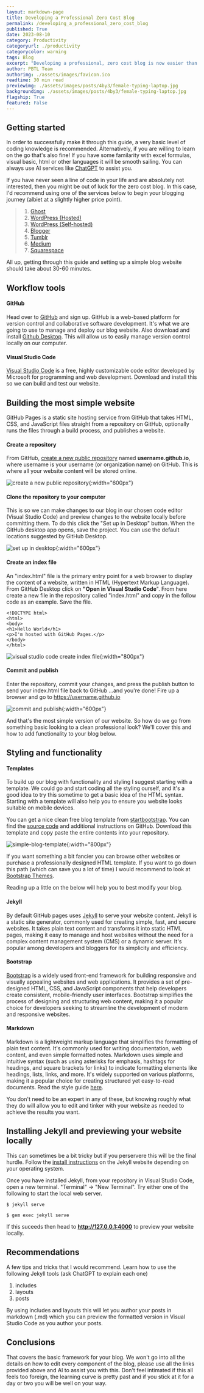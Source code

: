 ```yaml
---
layout: markdown-page
title: Developing a Professional Zero Cost Blog
permalink: /developing_a_professional_zero_cost_blog
published: True
date: 2023-08-10
category: Productivity
categoryurl: ./productivity
categorycolor: warning
tags: Blog
excerpt: "Developing a professional, zero cost blog is now easier than ever thanks to these tools and services. This is the exact roadmap I used to create this blog, and you can do it to."
author: PBTL Team
authorimg: ./assets/images/favicon.ico
readtime: 30 min read
previewimg: ./assets/images/posts/4by3/female-typing-laptop.jpg
backgroundimg: ./assets/images/posts/4by3/female-typing-laptop.jpg
flagship: True
featured: False
---
```


## Getting started

In order to successfully make it through this guide, a very basic level of coding knowledge is recommended. Alternatively, if you are willing to learn on the go that's also fine! If you have some familarity with excel formulas, visual basic, html or other languages it will be smooth sailing. You can always use AI services like [ChatGPT](https://chat.openai.com/) to assist you.

If you have never seen a line of code in your life and are absolutely not interested, then you might be out of luck for the zero cost blog. In this case, I'd recommend using one of the services below to begin your blogging journey (albiet at a slightly higher price point).

>1. [Ghost](https://ghost.org/)
>2. [WordPress (Hosted)](https://wordpress.com/)
>3. [WordPress (Self-hosted)](https://wordpress.org/)
>4. [Blogger](https://www.blogger.com/)
>5. [Tumblr](https://www.tumblr.com/)
>6. [Medium](https://medium.com/)
>7. [Squarespace](https://www.squarespace.com/)

All up, getting through this guide and setting up a simple blog website should take about 30-60 minutes.

## Workflow tools

#### GitHub

Head over to [GitHub](https://github.com/) and sign up. GitHub is a web-based platform for version control and collaborative software development. It's what we are going to use to manage and deploy our blog website. Also download and install [Github Desktop](https://desktop.github.com/). This will allow us to easily manage version control locally on our computer.

#### Visual Studio Code

[Visual Studio Code](https://code.visualstudio.com/) is a free, highly customizable code editor developed by Microsoft for programming and web development. Download and install this so we can build and test our website.

## Building the most simple website

GitHub Pages is a static site hosting service from GitHub that takes HTML, CSS, and JavaScript files straight from a repository on GitHub, optionally runs the files through a build process, and publishes a website.

#### Create a repository

From GitHub, [create a new public repository](https://github.com/new) named **username.github.io**, where username is your username (or organization name) on GitHub. This is where all your website content will be stored online.

![create a new public repository](https://pages.github.com/images/user-repo@2x.png){:width="600px"}

#### Clone the repository to your computer

This is so we can make changes to our blog in our chosen code editor (Visual Studio Code) and preview changes to the website locally before committing them. To do this click the "Set up in Desktop" button. When the GitHub desktop app opens, save the project. You can use the default locations suggested by GitHub Desktop.

![set up in desktop](https://pages.github.com/images/setup-in-desktop@2x.png){:width="600px"}

#### Create an index file

An "index.html" file is the primary entry point for a web browser to display the content of a website, written in HTML (Hypertext Markup Language). From GitHub Desktop click on **"Open in Visual Studio Code**". From here create a new file in the repository called "index.html" and copy in the follow code as an example. Save the file.

    <!DOCTYPE html>
    <html>
    <body>
    <h1>Hello World</h1>
    <p>I'm hosted with GitHub Pages.</p>
    </body>
    </html>

![visual studio code create index file](./assets/images/posts/screensnips/visual-studio-index-file.png){:width="800px"}

#### Commit and publish
Enter the repository, commit your changes, and press the publish button to send your index.html file back to GitHub …and you're done! Fire up a browser and go to https://username.github.io

![commit and publish](https://pages.github.com/images/desktop-demo@2x.gif){:width="600px"}

And that's the most simple version of our website. So how do we go from something basic looking to a clean professional look? We'll cover this and how to add functionality to your blog below.

## Styling and functionality

#### Templates

To build up our blog with functionality and styling I suggest starting with a template. We could go and start coding all the styling ourself, and it's a good idea to try this sometime to get a basic idea of the HTML syntax. Starting with a template will also help you to ensure you website looks suitable on mobile devices.

You can get a nice clean free blog template from [startbootstrap](https://startbootstrap.com/theme/clean-blog-jekyll). You can find the [source code](https://github.com/startbootstrap/startbootstrap-clean-blog-jekyll) and additional instructions on GitHub. Download this template and copy paste the entire contents into your repository.

![simple-blog-template](https://assets.startbootstrap.com/img/screenshots/themes/clean-blog-jekyll.png){:width="800px"}

If you want something a bit fancier you can browse other websites or purchase a professionally designed HTML template. If you want to go down this path (which can save you a lot of time) I would recommend to look at [Bootstrap Themes](https://themes.getbootstrap.com/).

Reading up a little on the below will help you to best modify your blog.

#### Jekyll
By default GitHub pages uses [Jekyll](https://jekyllrb.com/) to serve your website content. Jekyll is a static site generator, commonly used for creating simple, fast, and secure websites. It takes plain text content and transforms it into static HTML pages, making it easy to manage and host websites without the need for a complex content management system (CMS) or a dynamic server. It's popular among developers and bloggers for its simplicity and efficiency.


#### Bootstrap
[Bootstrap](https://getbootstrap.com/) is a widely used front-end framework for building responsive and visually appealing websites and web applications. It provides a set of pre-designed HTML, CSS, and JavaScript components that help developers create consistent, mobile-friendly user interfaces. Bootstrap simplifies the process of designing and structuring web content, making it a popular choice for developers seeking to streamline the development of modern and responsive websites.

#### Markdown
Markdown is a lightweight markup language that simplifies the formatting of plain text content. It's commonly used for writing documentation, web content, and even simple formatted notes. Markdown uses simple and intuitive syntax (such as using asterisks for emphasis, hashtags for headings, and square brackets for links) to indicate formatting elements like headings, lists, links, and more. It's widely supported on various platforms, making it a popular choice for creating structured yet easy-to-read documents. Read the style guide [here](https://www.markdownguide.org/).

You don't need to be an expert in any of these, but knowing roughly what they do will allow you to edit and tinker with your website as needed to achieve the results you want.

## Installing Jekyll and previewing your website locally
This can sometimes be a bit tricky but if you perservere this will be the final hurdle. Follow the [install instructions](https://jekyllrb.com/docs/) on the Jekyll website depending on your operating system.

Once you have installed Jekyll, from your repository in Visual Studio Code, open a new terminal. "Terminal" -> "New Terminal". Try either one of the following to start the local web server.

    $ jekyll serve

    $ gem exec jekyll serve

If this suceeds then head to **http://127.0.0.1:4000** to preview your website locally.

## Recommendations
A few tips and tricks that I would recommend. Learn how to use the following Jekyll tools (ask ChatGPT to explain each one)

1. includes
2. layouts
3. posts

By using includes and layouts this will let you author your posts in markdown (.md) which you can preview the formatted version in Visual Studio Code as you author your posts.

## Conclusions
That covers the basic framework for your blog. We won't go into all the details on how to edit every component of the blog, please use all the links provided above and AI to assist you with this. Don't feel intimated if this all feels too foreign, the learning curve is pretty past and if you stick at it for a day or two you will be well on your way.